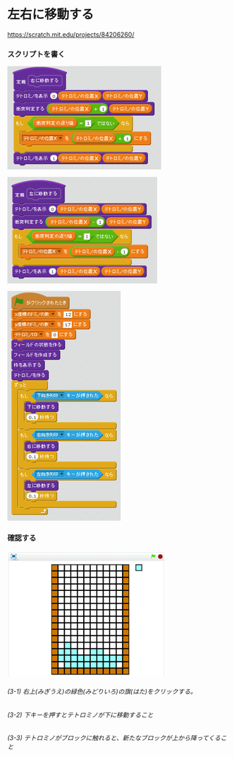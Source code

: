 # 左右に移動する

https://scratch.mit.edu/projects/84206260/

### スクリプトを書く

![](s_01.png)

![](s_02.png)

![](s_03.png)

### 確認する
![](test.png)

###### (3-1) 右上(みぎうえ)の緑色(みどりいろ)の旗(はた)をクリックする。

###### (3-2) 下キーを押すとテトロミノが下に移動すること
###### (3-3) テトロミノがブロックに触れると、新たなブロックが上から降ってくること

